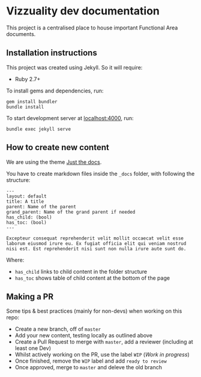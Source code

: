 # Vizzuality dev documentation

This project is a centralised place to house important Functional Area documents.

## Installation instructions

This project was created using Jekyll. So it will require:

* Ruby 2.7+

To install gems and dependencies, run:

```
gem install bundler
bundle install
```

To start development server at [localhost:4000](http://localhost:4000), run:

```
bundle exec jekyll serve
```

## How to create new content

We are using the theme [Just the docs](https://github.com/pmarsceill/just-the-docs).

You have to create markdown files inside the `_docs` folder, with following the structure:

```
---
layout: default
title: A title
parent: Name of the parent
grand_parent: Name of the grand parent if needed
has_child: (bool)  
has_toc: (bool) 
---

Excepteur consequat reprehenderit velit mollit occaecat velit esse laborum eiusmod irure eu. Ex fugiat officia elit qui veniam nostrud nisi est. Est reprehenderit nisi sunt non nulla irure aute sunt do.
```

Where: 

- `has_child` links to child content in the folder structure
- `has_toc` shows table of child content at the bottom of the page 

## Making a PR

Some tips & best practices (mainly for non-devs) when working on this repo:

- Create a new branch, off of `master`
- Add your new content, testing locally as outlined above
- Create a Pull Request to merge with `master`, add a reviewer (including at least one Dev)
- Whilst actively working on the PR, use the label `WIP` (_Work in progress_)
- Once finished, remove the `WIP` label and add `ready to review`
- Once approved, merge to `master` and deleve the old branch
